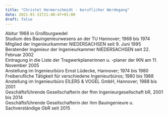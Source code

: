 ```yaml
---
title: "Christel Hermerschmidt - beruflicher Werdegang"
date: 2021-01-31T21:40:47+01:00
draft: false
---
```

Abitur 1968 in Großburgwedel  
Studium des Bauingenieurwesens an der TU Hannover; 1968 bis 1974  
Mitglied der Ingenieurkammer NIEDERSACHSEN seit 9. Juni 1995  
Beratender Ingenieur der Ingenieurkammer NIEDERSACHSEN seit 22. Februar 2002  
Eintragung in die Liste der Tragwerkplanerinnen u. -planer der IKN am 11. November 2005  
Anstellung im Ingenieurbüro Ernst Lüdecke, Hannover; 1974 bis 1980  
Freiberufliche Tätigkeit für verschiedene Ingenieurbüros; 1980 bis 1988  
Anstellung im Ingenieurbüro EILERS & VOGEL GmbH, Hannover; 1988 bis 2001  
Geschäftsführende Gesellschafterin der fhm Ingenieurgesellschaft bR, 2001 bis 2014  
Geschäftsführende Gesellschafterin der ihm Bauingenieure u. Sachverständige GbR seit 2015
